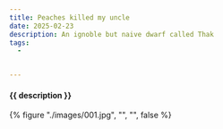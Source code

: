 ```yaml
---
title: Peaches killed my uncle
date: 2025-02-23
description: An ignoble but naive dwarf called Thak
tags:
  - 


---
```


<h4>{{ description }}</h4>

{% figure "./images/001.jpg", "", "", false %}
